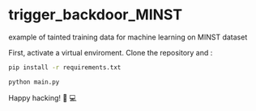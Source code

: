 # trigger_backdoor_MINST
example of tainted training data for machine learning on MINST dataset

First, activate a virtual enviroment. Clone the repository and :

```bash
pip install -r requirements.txt
```

```bash
python main.py
```

Happy hacking! 🚀 💻



